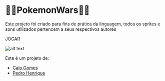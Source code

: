 # 🚀👾PokemonWars👾🚀
Este projeto foi criado para fins de prática da linguagem, todos os sprites e sons utilizados pertencem a seus respectivos autores

[JOGAR](https://www.google.com)
  
![alt text](https://github.com/pedrocorrea2002/PokemonWars/blob/main/img/PokemonWars.png?raw=true)

Este é um projeto de:<br>
  * [Caio Gomes](https://github.com/Caio-Gomes-Lemos)
  * [Pedro Henrique](https://github.com/pedrocorrea2002) 
